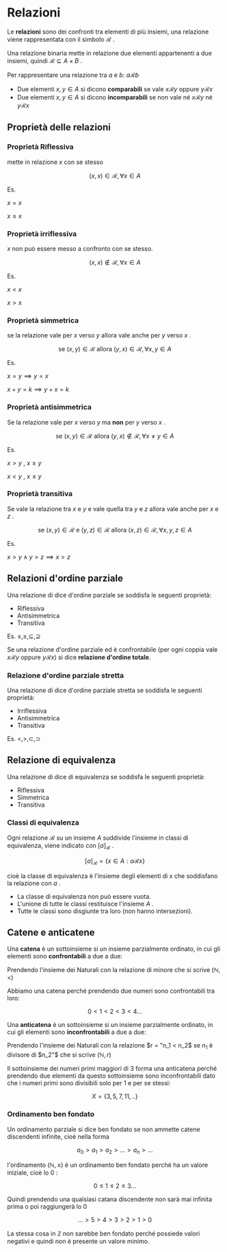 ﻿# Relazioni

Le **relazioni** sono dei confronti tra elementi di più insiemi, una relazione viene rappresentata con il simbolo $\mathcal{R}$ .

Una relazione binaria mette in relazione due elementi appartenenti a due insiemi, quindi $\mathcal{R} \subseteq A \times B$ .

Per rappresentare una relazione tra $a$ e $b$: $a \mathcal{R} b$

- Due elementi $x,y \in A$ si dicono **comparabili** se vale $x\mathcal{R}y$ oppure $y\mathcal{R}x$
- Due elementi $x,y \in A$ si dicono **incomparabili** se non vale né $x\mathcal{R}y$ né $y\mathcal{R}x$

## Proprietà delle relazioni

### Proprietà Riflessiva

mette in relazione $x$ con se stesso

$$(x , x) \in \mathcal{R}, \forall x \in A$$

Es.

$x = x$

$x \leq x$

### Proprietà irriflessiva

$x$ non può essere messo a confronto con se stesso.

$$(x , x) \notin \mathcal{R}, \forall x \in A$$

Es.

$x < x$

$x > x$

### Proprietà simmetrica

se la relazione vale per $x$ verso $y$ allora vale anche per $y$ verso $x$ .

$$\text{se }(x,y) \in \mathcal{R} \text{ allora } (y,x) \in \mathcal{R}, \forall x,y \in A$$

Es.

$x = y \implies y = x$

$x + y = k \implies y + x = k$


### Proprietà antisimmetrica

Se la relazione vale per $x$ verso $y$ ma **non** per $y$ verso $x$ .

$$\text{se }(x,y) \in \mathcal{R} \text{ allora } (y,x) \notin \mathcal{R}, \forall x \neq y \in A$$

Es.

$x > y$ , $x \geq y$

$x < y$ , $x \leq y$

### Proprietà transitiva

Se vale la relazione tra $x$ e $y$ e vale quella tra $y$ e $z$ allora vale anche per $x$ e $z$ .

$$\text{se }(x,y) \in \mathcal{R} \text{ e } (y,z) \in \mathcal{R} \text{ allora } (x,z) \in \mathcal{R}, \forall x,y,z \in A$$

Es.

$x > y \land y > z \implies x > z$


## Relazioni d'ordine parziale

Una relazione di dice d'ordine parziale se soddisfa le seguenti proprietà:
- Riflessiva
- Antisimmetrica
- Transitiva

Es. $\leq, \geq, \subseteq, \supseteq$

Se una relazione d'ordine parziale ed è confrontabile (per ogni coppia vale $x\mathcal{R}y \text{ oppure } y\mathcal{R}x$) si dice **relazione d'ordine totale**.

### Relazione d'ordine parziale stretta

Una relazione di dice d'ordine parziale stretta se soddisfa le seguenti proprietà:
- Irriflessiva
- Antisimmetrica
- Transitiva

Es. $<, >, \subset, \supset$


## Relazione di equivalenza

Una relazione di dice di equivalenza se soddisfa le seguenti proprietà:
- Riflessiva
- Simmetrica
- Transitiva

### Classi di equivalenza

Ogni relazione $\mathcal{R}$ su un insieme $A$ suddivide l'insieme in classi di equivalenza, viene indicato con $[a]_\mathcal{R}$ .

$$[a]_\mathcal{R} = \lbrace x \in A : a \mathcal{R}x \rbrace$$

cioè la classe di equivalenza è l'insieme degli elementi di x che soddisfano la relazione con $a$ .

- La classe di equivalenza non può essere vuota.
- L'unione di tutte le classi restituisce l'insieme $A$ .
- Tutte le classi sono disgiunte tra loro (non hanno intersezioni).


## Catene e anticatene

Una **catena** è un sottoinsieme si un insieme parzialmente ordinato, in cui gli elementi sono **confrontabili** a due a due:

Prendendo l'insieme dei Naturali con la relazione di minore che si scrive $(\mathbb{N}, <)$

Abbiamo una catena perché prendendo due numeri sono confrontabili tra loro:

$$0<1<2<3<4...$$

Una **anticatena** è un sottoinsieme si un insieme parzialmente ordinato, in cui gli elementi sono **inconfrontabili** a due a due:

Prendendo l'insieme dei Naturali con la relazione $r = "n_1 < n_2$ se $n_1$ è divisore di $n_2"$ che si scrive $(\mathbb{N}, r)$

Il sottoinsieme dei numeri primi maggiori di 3 forma una anticatena perché prendendo due elementi da questo sottoinsieme sono inconfrontabili dato che i numeri primi sono divisibili solo per 1 e per se stessi:

$$X = \lbrace3,5,7,11,..\rbrace$$

### Ordinamento ben fondato

Un ordinamento parziale si dice ben fondato se non ammette catene discendenti infinite, cioè nella forma

$$a_0 > a_1 > a_2 > ... > a_n > ...$$

l'ordinamento $(\mathbb{N}, \leq)$ è un ordinamento ben fondato perché ha un valore iniziale, cioè lo $0$ :

$$0\leq1\leq2\leq3...$$

Quindi prendendo una qualsiasi catana discendente non sarà mai infinita prima o poi raggiungerà lo $0$

$$...>5>4>3>2>1>0$$

La stessa cosa in $\mathbb{Z}$ non sarebbe ben fondato perché possiede valori negativi e quindi non è presente un valore minimo.


